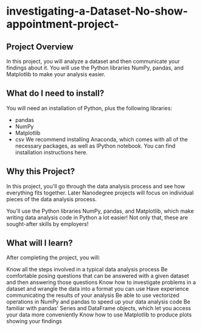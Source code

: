 # investigating-a-Dataset-No-show-appointment-project-

## Project Overview
In this project, you will analyze a dataset and then communicate your findings about it. You will use the Python libraries NumPy, pandas, and Matplotlib to make your analysis easier.

## What do I need to install?
You will need an installation of Python, plus the following libraries:

* pandas
* NumPy
* Matplotlib
* csv
We recommend installing Anaconda, which comes with all of the necessary packages, as well as IPython notebook. You can find installation instructions here.

## Why this Project?
In this project, you'll go through the data analysis process and see how everything fits together. Later Nanodegree projects will focus on individual pieces of the data analysis process.

You'll use the Python libraries NumPy, pandas, and Matplotlib, which make writing data analysis code in Python a lot easier! Not only that, these are sought-after skills by employers!

## What will I learn?
After completing the project, you will:

Know all the steps involved in a typical data analysis process
Be comfortable posing questions that can be answered with a given dataset and then answering those questions
Know how to investigate problems in a dataset and wrangle the data into a format you can use
Have experience communicating the results of your analysis
Be able to use vectorized operations in NumPy and pandas to speed up your data analysis code
Be familiar with pandas' Series and DataFrame objects, which let you access your data more conveniently
Know how to use Matplotlib to produce plots showing your findings
